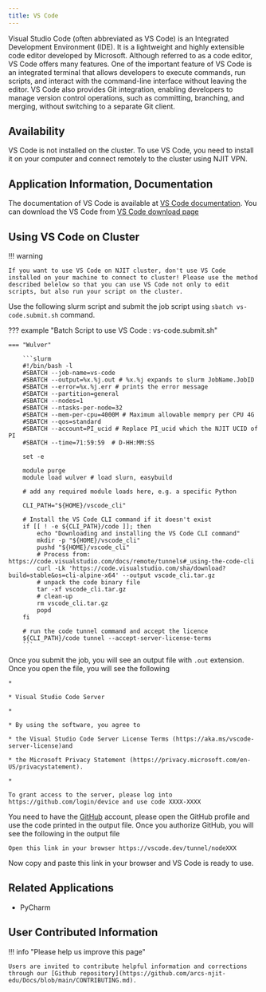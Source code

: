 ```yaml
---
title: VS Code
---
```

Visual Studio Code (often abbreviated as VS Code) is an Integrated Development Environment (IDE). It is a lightweight and highly extensible code editor developed by Microsoft. Although referred to as a code editor, VS Code offers many features. One of the important feature of VS Code is an integrated terminal that allows developers to execute commands, run scripts, and interact with the command-line interface without leaving the editor. VS Code also provides Git integration, enabling developers to manage version control operations, such as committing, branching, and merging, without switching to a separate Git client. 

## Availability
VS Code is not installed on the cluster. To use VS Code, you need to install it on your computer and connect remotely to the cluster using NJIT VPN.

## Application Information, Documentation
The documentation of VS Code is available at [VS Code documentation](https://code.visualstudio.com/docs). You can download the VS Code from [VS Code download page](https://code.visualstudio.com/Download)

## Using VS Code on Cluster

!!! warning

    If you want to use VS Code on NJIT cluster, don't use VS Code installed on your machine to connect to cluster! Please use the method described belelow so that you can use VS Code not only to edit scripts, but also run your script on the cluster.

Use the following slurm script and submit the job script using `sbatch vs-code.submit.sh` command.

??? example "Batch Script to use VS Code : vs-code.submit.sh"
    
    === "Wulver"
        
        ```slurm
        #!/bin/bash -l
        #SBATCH --job-name=vs-code
        #SBATCH --output=%x.%j.out # %x.%j expands to slurm JobName.JobID
        #SBATCH --error=%x.%j.err # prints the error message
        #SBATCH --partition=general 
		#SBATCH --nodes=1
        #SBATCH --ntasks-per-node=32
		#SBATCH --mem-per-cpu=4000M # Maximum allowable mempry per CPU 4G
		#SBATCH --qos=standard
        #SBATCH --account=PI_ucid # Replace PI_ucid which the NJIT UCID of PI
		#SBATCH --time=71:59:59  # D-HH:MM:SS
        
        set -e
        
        module purge
        module load wulver # load slurn, easybuild
        
        # add any required module loads here, e.g. a specific Python
        
        CLI_PATH="${HOME}/vscode_cli"
        
        # Install the VS Code CLI command if it doesn't exist
        if [[ ! -e ${CLI_PATH}/code ]]; then
            echo "Downloading and installing the VS Code CLI command"
            mkdir -p "${HOME}/vscode_cli"
            pushd "${HOME}/vscode_cli"
            # Process from: https://code.visualstudio.com/docs/remote/tunnels#_using-the-code-cli
            curl -Lk 'https://code.visualstudio.com/sha/download?build=stable&os=cli-alpine-x64' --output vscode_cli.tar.gz
            # unpack the code binary file
            tar -xf vscode_cli.tar.gz
            # clean-up
            rm vscode_cli.tar.gz
            popd
        fi
    
        # run the code tunnel command and accept the licence
        ${CLI_PATH}/code tunnel --accept-server-license-terms
        ```

    
Once you submit the job, you will see an output file with `.out` extension. Once you open the file, you will see the following
```
*

* Visual Studio Code Server

*

* By using the software, you agree to

* the Visual Studio Code Server License Terms (https://aka.ms/vscode-server-license)and

* the Microsoft Privacy Statement (https://privacy.microsoft.com/en-US/privacystatement).

*

To grant access to the server, please log into https://github.com/login/device and use code XXXX-XXXX

```
You need to have the [GitHub](https://wwww.github.com) account, please open the GitHub profile and use the code printed in the output file. Once you authorize GitHub, you will see the following in the output file

```
Open this link in your browser https://vscode.dev/tunnel/nodeXXX
```

Now copy and paste this link in your browser and VS Code is ready to use.


## Related Applications

* PyCharm

## User Contributed Information

!!! info "Please help us improve this page"

    Users are invited to contribute helpful information and corrections through our [Github repository](https://github.com/arcs-njit-edu/Docs/blob/main/CONTRIBUTING.md).


